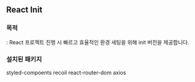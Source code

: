 ## React Init

### 목적

: React 프로젝트 진행 시 빠르고 효율적인 환경 세팅을 위해 init 버전을 제공합니다.

### 설치된 패키지

styled-compoents
recoil
react-router-dom
axios
